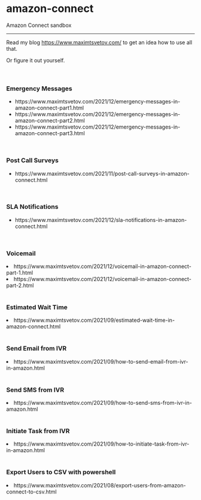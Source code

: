 # amazon-connect
Amazon Connect sandbox

***********************
Read my blog https://www.maximtsvetov.com/ to get an idea how to use all that.  

Or figure it out yourself. 
<br>
<br>
<br>
<h3>Emergency Messages</h3>
<ul>
<li>https://www.maximtsvetov.com/2021/12/emergency-messages-in-amazon-connect-part1.html</li>
<li>https://www.maximtsvetov.com/2021/12/emergency-messages-in-amazon-connect-part2.html</li>
<li>https://www.maximtsvetov.com/2021/12/emergency-messages-in-amazon-connect-part3.html</li>
</ul>
<br>
<h3>Post Call Surveys </h3>
<ul>
<li>https://www.maximtsvetov.com/2021/11/post-call-surveys-in-amazon-connect.html</li>
</ul>
<br>
<h3>SLA Notifications </h3>
<ul>
<li>https://www.maximtsvetov.com/2021/12/sla-notifications-in-amazon-connect.html</li>
</ul>
<br>
<h3>Voicemail</h3>
</ul>
<li>https://www.maximtsvetov.com/2021/12/voicemail-in-amazon-connect-part-1.html</li>
<li>https://www.maximtsvetov.com/2021/12/voicemail-in-amazon-connect-part-2.html</li>
</ul>
<br>
<h3>Estimated Wait Time</h3>
</ul>
<li>https://www.maximtsvetov.com/2021/09/estimated-wait-time-in-amazon-connect.html</li>
</ul>
<br>
<h3>Send Email from IVR</h3>
</ul>
<li>https://www.maximtsvetov.com/2021/09/how-to-send-email-from-ivr-in-amazon.html</li>
</ul>
<br>
<h3>Send SMS from IVR</h3>
</ul>
<li>https://www.maximtsvetov.com/2021/09/how-to-send-sms-from-ivr-in-amazon.html</li>
</ul>
<br>
<h3>Initiate Task from IVR</h3>
</ul>
<li>https://www.maximtsvetov.com/2021/09/how-to-initiate-task-from-ivr-in-amazon.html</li>
</ul>
<br>
<h3>Export Users to CSV with powershell</h3>
</ul>
<li>https://www.maximtsvetov.com/2021/08/export-users-from-amazon-connect-to-csv.html</li>
</ul>
<br>
